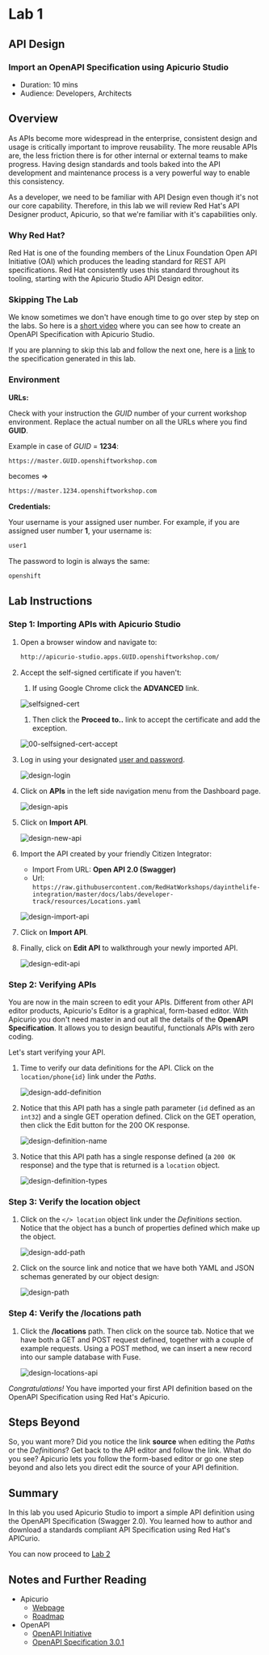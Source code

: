 # Lab 1

## API Design

### Import an OpenAPI Specification using Apicurio Studio

* Duration: 10 mins
* Audience: Developers, Architects

## Overview

As APIs become more widespread in the enterprise, consistent design and usage is critically important to improve reusability. The more reusable APIs are, the less friction there is for other internal or external teams to make progress. Having design standards and tools baked into the API development and maintenance process is a very powerful way to enable this consistency.

As a developer, we need to be familiar with API Design even though it's not our core capability.  Therefore, in this lab we will review Red Hat's API Designer product, Apicurio, so that we're familiar with it's capabilities only.

### Why Red Hat?

Red Hat is one of the founding members of the Linux Foundation Open API Initiative (OAI) which produces the leading standard for REST API specifications. Red Hat consistently uses this standard throughout its tooling, starting with the Apicurio Studio API Design editor.

### Skipping The Lab

We know sometimes we don't have enough time to go over step by step on the labs. So here is a [short video](https://youtu.be/FnZwy8KeC-A) where you can see how to create an OpenAPI Specification with Apicurio Studio.

If you are planning to skip this lab and follow the next one, here is a [link](https://github.com/hguerrero/3scaleworkshop-openapi/blob/Lab-01/locations-api/Locations-UserX.yaml) to the specification generated in this lab.

### Environment

**URLs:**

Check with your instruction the *GUID* number of your current workshop environment. Replace the actual number on all the URLs where you find **GUID**. 

Example in case of *GUID* = **1234**: 

```bash
https://master.GUID.openshiftworkshop.com
```

becomes =>

```bash
https://master.1234.openshiftworkshop.com
```

**Credentials:**

Your username is your assigned user number. For example, if you are assigned user number **1**, your username is: 

```bash
user1
```

The password to login is always the same:

```bash
openshift
```

## Lab Instructions

### Step 1: Importing APIs with Apicurio Studio

1. Open a browser window and navigate to:

    ```bash
    http://apicurio-studio.apps.GUID.openshiftworkshop.com/
    ```

1. Accept the self-signed certificate if you haven't: 

    1. If using Google Chrome click the **ADVANCED** link.

      ![selfsigned-cert](images/00-selfsigned-cert.png "Self-Signed Cert")

    1. Then click the **Proceed to..** link to accept the certificate and add the exception.

      ![00-selfsigned-cert-accept](images/00-selfsigned-cert-accept.png  "Self-Signed Cert Proceed")

1. Log in using your designated [user and password](#environment).

    ![design-login](images/design-01.png "Login")

1. Click on **APIs** in the left side navigation menu from the Dashboard page.

    ![design-apis](images/design-02.png "APIs")

1. Click on **Import API**.

    ![design-new-api](images/design-03.png "Import API")

1. Import the API created by your friendly Citizen Integrator:

    * Import From URL: **Open API 2.0 (Swagger)**
    * Url: `https://raw.githubusercontent.com/RedHatWorkshops/dayinthelife-integration/master/docs/labs/developer-track/resources/Locations.yaml`

    ![design-import-api](images/design-04.png "Import API")

1. Click on **Import API**.

1. Finally, click on **Edit API** to walkthrough your newly imported API.

    ![design-edit-api](images/design-05.png "Edit API")

### Step 2: Verifying APIs

You are now in the main screen to edit your APIs. Different from other API editor products, Apicurio's Editor is a graphical, form-based editor. With Apicurio you don't need master in and out all the details of the **OpenAPI Specification**. It allows you to design beautiful, functionals APIs with zero coding.

Let's start verifying your API.

1. Time to verify our data definitions for the API. Click on the `location/phone{id}` link under the *Paths*.

    ![design-add-definition](images/design-15.png "Add Definition")

1. Notice that this API path has a single path parameter (`id` defined as an `int32`) and a single GET operation defined.  Click on the GET operation, then click the Edit button for the 200 OK response.

    ![design-definition-name](images/design-16.png "Definition Name")

1. Notice that this API path has a single response defined (a `200 OK` response) and the type that is returned is a `location` object.

    ![design-definition-types](images/design-17.png "Definition Data Types")

### Step 3: Verify the location object

1. Click on the `</> location` object link under the *Definitions* section.  Notice that the object has a bunch of properties defined which make up the object.

    ![design-add-path](images/design-06.png "Add Path")

1. Click on the source link and notice that we have both YAML and JSON schemas generated by our object design:

    ![design-path](images/design-07.png "Path")

### Step 4: Verify the /locations path

1. Click the **/locations** path.  Then click on the source tab.  Notice that we have both a GET and POST request defined, together with a couple of example requests.  Using a POST method, we can insert a new record into our sample database with Fuse.

    ![design-locations-api](images/design-23.png "Locations API")

*Congratulations!* You have imported your first API definition based on the OpenAPI Specification  using Red Hat's Apicurio. 

## Steps Beyond

So, you want more? Did you notice the link **source** when editing the *Paths* or the *Definitions*? Get back to the API editor and follow the link. What do you see? Apicurio lets you follow the form-based editor or go one step beyond and also lets you direct edit the source of your API definition.

## Summary

In this lab you used Apicurio Studio to import a simple API definition using the OpenAPI Specification (Swagger 2.0). You learned how to author and download a standards compliant API Specification using Red Hat's APICurio.

You can now proceed to [Lab 2](../lab02/#lab-2)

## Notes and Further Reading

* Apicurio
  * [Webpage](https://www.apicur.io)
  * [Roadmap](https://www.apicur.io/roadmap/)
* OpenAPI
  * [OpenAPI Initiative](https://www.openapis.org/)
  * [OpenAPI Specification 3.0.1](https://github.com/OAI/OpenAPI-Specification/blob/master/versions/3.0.1.md)

